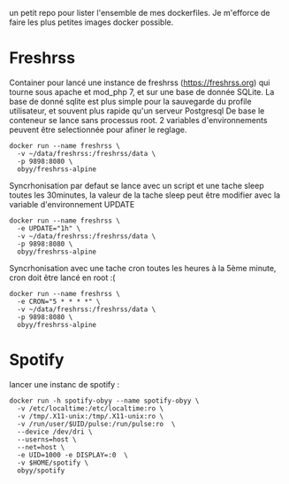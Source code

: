 un petit repo pour lister l'ensemble de mes dockerfiles. Je m'efforce de faire les plus petites images docker possible.
# Freshrss
Container pour lancé une instance de freshrss (https://freshrss.org) qui tourne sous apache et mod_php 7, et sur une base de donnée SQLite.
La base de donné sqlite est plus simple pour la sauvegarde du profile utilisateur, et souvent plus rapide qu'un serveur Postgresql
De base le conteneur se lance sans processus root.
2 variables d'environnements peuvent être selectionnée pour afiner le reglage.
```
docker run --name freshrss \
  -v ~/data/freshrss:/freshrss/data \
  -p 9898:8080 \
  obyy/freshrss-alpine
```
Syncrhonisation par defaut se lance avec un script et une tache sleep toutes les 30minutes, la valeur de la tache sleep peut être modifier avec la variable d'environnement UPDATE

```
docker run --name freshrss \
  -e UPDATE="1h" \
  -v ~/data/freshrss:/freshrss/data \
  -p 9898:8080 \
  obyy/freshrss-alpine
```

Syncrhonisation avec une tache cron toutes les heures à la 5ème minute, cron doit être lancé en root :(
```
docker run --name freshrss \
  -e CRON="5 * * * *" \
  -v ~/data/freshrss:/freshrss/data \
  -p 9898:8080 \
  obyy/freshrss-alpine
```

# Spotify

lancer une instanc de spotify : 

```console
docker run -h spotify-obyy --name spotify-obyy \
  -v /etc/localtime:/etc/localtime:ro \
  -v /tmp/.X11-unix:/tmp/.X11-unix:ro \
  -v /run/user/$UID/pulse:/run/pulse:ro  \
  --device /dev/dri \
  --userns=host \
  --net=host \
  -e UID=1000 -e DISPLAY=:0  \
  -v $HOME/spotify \
  obyy/spotify
```
